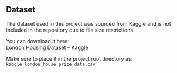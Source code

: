 ## Dataset
The dataset used in this project was sourced from Kaggle and is not included in the repository due to file size restrictions.

You can download it here:  
[London Housing Dataset – Kaggle](https://www.kaggle.com/datasets)

Make sure to place it in the project root directory as:
`kaggle_london_house_price_data.csv`
